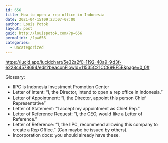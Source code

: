 ```yaml
---
id: 656
title: How to open a rep office in Indonesia
date: 2021-04-15T09:23:07-07:00
author: Louis Potok
layout: post
guid: http://louispotok.com/?p=656
permalink: /?p=656
categories:
  - Uncategorized
---
```

https://lucid.app/lucidchart/5e32a2f0-1192-40a9-9d3f-e228c4578694/edit?beaconFlowId=11535C21CC89BF5E&page=0_0#  
  
Glossary:  
* IIPC is Indonesia Investment Promotion Center  
* Letter of Intent: &#8220;I, the Director, intend to open a rep office in Indonesia.&#8221;  
* Letter of Appointment: &#8220;I, the Director, appoint this person Chief Representative&#8221;  
* Letter of Statement: &#8220;I accept my appointment as Chief Rep.&#8221;  
* Letter of Reference Request: &#8220;I, the CEO, would like a Letter of Reference.&#8221;  
* Letter of Reference: &#8220;I, the IIPC, recommend allowing this company to create a Rep Office.&#8221; (Can maybe be issued by others).  
* Incorporation docs: you should already have these.